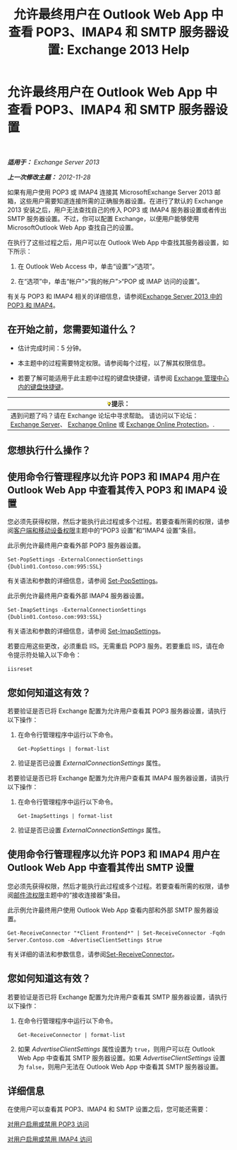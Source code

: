﻿---
title: '允许最终用户在 Outlook Web App 中查看 POP3、IMAP4 和 SMTP 服务器设置: Exchange 2013 Help'
TOCTitle: 允许最终用户在 Outlook Web App 中查看 POP3、IMAP4 和 SMTP 服务器设置
ms:assetid: bd22bf7e-3bf7-45e6-8790-919b780166f6
ms:mtpsurl: https://technet.microsoft.com/zh-cn/library/Gg298947(v=EXCHG.150)
ms:contentKeyID: 50556666
ms.date: 01/11/2018
mtps_version: v=EXCHG.150
ms.translationtype: HT
---

# 允许最终用户在 Outlook Web App 中查看 POP3、IMAP4 和 SMTP 服务器设置

 

_**适用于：** Exchange Server 2013_

_**上一次修改主题：** 2012-11-28_

如果有用户使用 POP3 或 IMAP4 连接其 MicrosoftExchange Server 2013 邮箱，这些用户需要知道连接所需的正确服务器设置。在进行了默认的 Exchange 2013 安装之后，用户无法查找自己的传入 POP3 或 IMAP4 服务器设置或者传出 SMTP 服务器设置。不过，你可以配置 Exchange，以便用户能够使用 MicrosoftOutlook Web App 查找自己的设置。

在执行了这些过程之后，用户可以在 Outlook Web App 中查找其服务器设置，如下所示：

1.  在 Outlook Web Access 中，单击“设置”\>“选项”。

2.  在“选项”中，单击“帐户”\>“我的帐户”\>“POP 或 IMAP 访问的设置”。

有关与 POP3 和 IMAP4 相关的详细信息，请参阅[Exchange Server 2013 中的 POP3 和 IMAP4](pop3-and-imap4-in-exchange-server-2013-exchange-2013-help.md)。

## 在开始之前，您需要知道什么？

  - 估计完成时间：5 分钟。

  - 本主题中的过程需要特定权限。请参阅每个过程，以了解其权限信息。

  - 若要了解可能适用于此主题中过程的键盘快捷键，请参阅 [Exchange 管理中心内的键盘快捷键](keyboard-shortcuts-in-the-exchange-admin-center-exchange-online-protection-help.md)。

<table>
<thead>
<tr class="header">
<th><img src="images/Bb124558.tip(EXCHG.150).gif" title="提示" alt="提示" />提示：</th>
</tr>
</thead>
<tbody>
<tr class="odd">
<td>遇到问题了吗？请在 Exchange 论坛中寻求帮助。 请访问以下论坛：<a href="https://go.microsoft.com/fwlink/p/?linkid=60612">Exchange Server</a>、 <a href="https://go.microsoft.com/fwlink/p/?linkid=267542">Exchange Online</a> 或 <a href="https://go.microsoft.com/fwlink/p/?linkid=285351">Exchange Online Protection</a>。.</td>
</tr>
</tbody>
</table>


## 您想执行什么操作？

## 使用命令行管理程序以允许 POP3 和 IMAP4 用户在 Outlook Web App 中查看其传入 POP3 和 IMAP4 设置

您必须先获得权限，然后才能执行此过程或多个过程。若要查看所需的权限，请参阅[客户端和移动设备权限](clients-and-mobile-devices-permissions-exchange-2013-help.md)主题中的“POP3 设置”和“IMAP4 设置”条目。

此示例允许最终用户查看外部 POP3 服务器设置。

    Set-PopSettings -ExternalConnectionSettings {Dublin01.Contoso.com:995:SSL}

有关语法和参数的详细信息，请参阅 [Set-PopSettings](https://technet.microsoft.com/zh-cn/library/aa997154\(v=exchg.150\))。

此示例允许最终用户查看外部 IMAP4 服务器设置。

    Set-ImapSettings -ExternalConnectionSettings {Dublin01.Contoso.com:993:SSL}

有关语法和参数的详细信息，请参阅 [Set-ImapSettings](https://technet.microsoft.com/zh-cn/library/aa998252\(v=exchg.150\))。

若要应用这些更改，必须重启 IIS。无需重启 POP3 服务。若要重启 IIS，请在命令提示符处输入以下命令：

    iisreset

## 您如何知道这有效？

若要验证是否已将 Exchange 配置为允许用户查看其 POP3 服务器设置，请执行以下操作：

1.  在命令行管理程序中运行以下命令。
    
        Get-PopSettings | format-list

2.  验证是否已设置 *ExternalConnectionSettings* 属性。

若要验证是否已将 Exchange 配置为允许用户查看其 IMAP4 服务器设置，请执行以下操作：

1.  在命令行管理程序中运行以下命令。
    
        Get-ImapSettings | format-list

2.  验证是否已设置 *ExternalConnectionSettings* 属性。

## 使用命令行管理程序以允许 POP3 和 IMAP4 用户在 Outlook Web App 中查看其传出 SMTP 设置

您必须先获得权限，然后才能执行此过程或多个过程。若要查看所需的权限，请参阅[邮件流权限](mail-flow-permissions-exchange-2013-help.md)主题中的“接收连接器”条目。

此示例允许最终用户使用 Outlook Web App 查看内部和外部 SMTP 服务器设置。

    Get-ReceiveConnector "*Client Frontend*" | Set-ReceiveConnector -Fqdn Server.Contoso.com -AdvertiseClientSettings $true 

有关详细的语法和参数信息，请参阅[Set-ReceiveConnector](https://technet.microsoft.com/zh-cn/library/bb125140\(v=exchg.150\))。

## 您如何知道这有效？

若要验证是否已将 Exchange 配置为允许用户查看其 SMTP 服务器设置，请执行以下操作：

1.  在命令行管理程序中运行以下命令。
    
        Get-ReceiveConnector | format-list

2.  如果 *AdvertiseClientSettings* 属性设置为 `true`，则用户可以在 Outlook Web App 中查看其 SMTP 服务器设置。如果 *AdvertiseClientSettings* 设置为 `false`，则用户无法在 Outlook Web App 中查看其 SMTP 服务器设置。

## 详细信息

在使用户可以查看其 POP3、IMAP4 和 SMTP 设置之后，您可能还需要：

[对用户启用或禁用 POP3 访问](enable-or-disable-pop3-access-for-a-user-exchange-2013-help.md)

[对用户启用或禁用 IMAP4 访问](enable-or-disable-imap4-access-for-a-user-exchange-2013-help.md)

